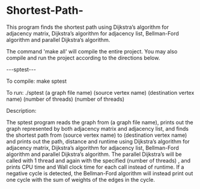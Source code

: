 # Shortest-Path-
This program finds the shortest path using Dijkstra’s algorithm for adjacency matrix, Dijkstra’s algorithm for adjacency list, Bellman-Ford algorithm and parallel Dijkstra’s algorithm.

The command 'make all' will compile the entire project. You may also compile and run the project according to the directions below.

---sptest---

To compile: make sptest

To run: ./sptest (a graph file name) (source vertex name) (destination vertex name) (number of threads) (number of threads)

Description:

The sptest program reads the graph from (a graph file name), prints out the graph represented by both adjacency matrix and adjacency list, and finds the shortest path from (source vertex name) to (destination vertex name) and prints out the path, distance and runtime using Dijkstra’s algorithm for adjacency matrix, Dijkstra’s algorithm for adjacency list, Bellman-Ford algorithm and parallel Dijkstra’s algorithm. The parallel Dijkstra’s will be called with 1 thread and again with the specified (number of threads) , and prints CPU time and Wall clock time for each call instead of runtime. If a negative cycle is detected, the Bellman-Ford algorithm will instead print out one cycle with the sum of weights of the edges in the cycle.
